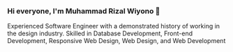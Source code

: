 ### Hi everyone, I'm Muhammad Rizal Wiyono 👋
Experienced Software Engineer with a demonstrated history of working in the design industry. Skilled in Database Development, Front-end Development, Responsive Web Design, Web Design, and Web Development
<!--
**RizalWiyono/rizalwiyono** is a ✨ _special_ ✨ repository because its `README.md` (this file) appears on your GitHub profile.

Here are some ideas to get you started:

- 🔭 I’m currently working on ...
- 🌱 I’m currently learning ...
- 👯 I’m looking to collaborate on ...
- 🤔 I’m looking for help with ...
- 💬 Ask me about ...
- 📫 How to reach me: ...
- 😄 Pronouns: ...
- ⚡ Fun fact: ...
-->
